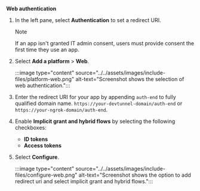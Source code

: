 **Web authentication**

1. In the left pane, select **Authentication** to set a redirect URI. 

   > [!NOTE]
   > If an app isn't granted IT admin consent, users must provide consent the first time they use an app.
         
1. Select **Add a platform** > **Web**.

   :::image type="content" source="../../assets/images/include-files/platform-web.png" alt-text="Screenshot shows the selection of web authentication.":::

1. Enter the redirect URI for your app by appending `auth-end` to fully qualified domain name.
    `https://your-devtunnel-domain/auth-end` or `https://your-ngrok-domain/auth-end`.

1. Enable **Implicit grant and hybrid flows** by selecting the following checkboxes:
      * **ID tokens**
      * **Access tokens**

1. Select **Configure**.

   :::image type="content" source="../../assets/images/include-files/configure-web.png" alt-text="Screenshot shows the option to add redirect uri and select implicit grant and hybrid flows.":::
